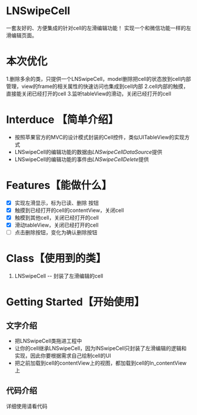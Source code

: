 # LNSwipeCell
一套友好的、方便集成的针对cell的左滑编辑功能！
实现一个和微信功能一样的左滑编辑页面。

# 本次优化
1.删除多余的类，只提供一个LNSwipeCell，model删除把cell的状态放到cell内部管理，view的frame的相关属性的快速访问也集成到cell内部
2.cell内部的触摸，直接能关闭已经打开的cell
3.监听tableView的滑动，关闭已经打开的cell

# Interduce 【简单介绍】
- 按照苹果官方的MVC的设计模式封装的Cell控件，类似UITableView的实现方式
- LNSwipeCell的编辑功能的数据由*LNSwipeCellDataSource*提供
- LNSwipeCell的编辑功能的事件由*LNSwipeCellDelete*提供


# Features【能做什么】
 - [x] 实现左滑显示，标为已读、删除 按钮
 - [x] 触摸到已经打开的cell的contentView，关闭cell
 - [x] 触模到其他cell，关闭已经打开的cell
 - [x] 滑动tableView，关闭已经打开的cell
 - [ ] 点击删除按钮，变化为确认删除按钮

# Class【使用到的类】
1. LNSwipeCell   -- 封装了左滑编辑的cell


# Getting Started【开始使用】

## 文字介绍
- 把LNSwipeCell类拖进工程中
- 让你的cell继承LNSwipeCell，因为lNSwipeCell只封装了左滑编辑的逻辑和实现，因此你要根据需求自己绘制cell的UI
- 把之前加载到cell的contentView上的视图，都加载到cell的ln_contentView上


## 代码介绍
详细使用请看代码




